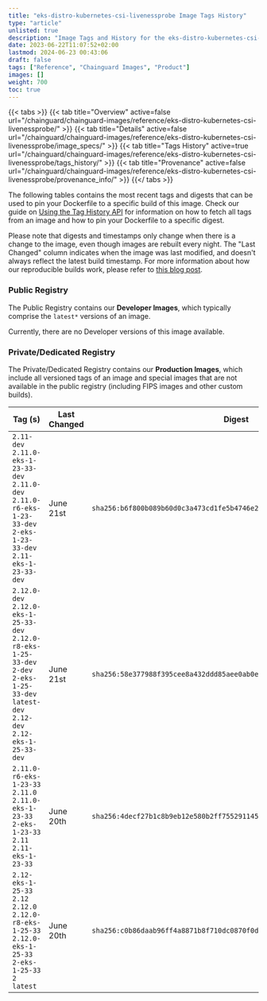 ```yaml
---
title: "eks-distro-kubernetes-csi-livenessprobe Image Tags History"
type: "article"
unlisted: true
description: "Image Tags and History for the eks-distro-kubernetes-csi-livenessprobe Chainguard Image"
date: 2023-06-22T11:07:52+02:00
lastmod: 2024-06-23 00:43:06
draft: false
tags: ["Reference", "Chainguard Images", "Product"]
images: []
weight: 700
toc: true
---
```


{{< tabs >}}
{{< tab title="Overview" active=false url="/chainguard/chainguard-images/reference/eks-distro-kubernetes-csi-livenessprobe/" >}}
{{< tab title="Details" active=false url="/chainguard/chainguard-images/reference/eks-distro-kubernetes-csi-livenessprobe/image_specs/" >}}
{{< tab title="Tags History" active=true url="/chainguard/chainguard-images/reference/eks-distro-kubernetes-csi-livenessprobe/tags_history/" >}}
{{< tab title="Provenance" active=false url="/chainguard/chainguard-images/reference/eks-distro-kubernetes-csi-livenessprobe/provenance_info/" >}}
{{</ tabs >}}

The following tables contains the most recent tags and digests that can be used to pin your Dockerfile to a specific build of this image. Check our guide on [Using the Tag History API](/chainguard/chainguard-images/using-the-tag-history-api/) for information on how to fetch all tags from an image and how to pin your Dockerfile to a specific digest.

Please note that digests and timestamps only change when there is a change to the image, even though images are rebuilt every night. The "Last Changed" column indicates when the image was last modified, and doesn't always reflect the latest build timestamp. For more information about how our reproducible builds work, please refer to [this blog post](https://www.chainguard.dev/unchained/reproducing-chainguards-reproducible-image-builds).

### Public Registry
The Public Registry contains our **Developer Images**, which typically comprise the `latest*` versions of an image.

Currently, there are no Developer versions of this image available.

### Private/Dedicated Registry
The Private/Dedicated Registry contains our **Production Images**, which include all versioned tags of an image and special images that are not available in the public registry (including FIPS images and other custom builds).

| Tag (s)                                                                                                                                       | Last Changed | Digest                                                                    |
|-----------------------------------------------------------------------------------------------------------------------------------------------|--------------|---------------------------------------------------------------------------|
|  `2.11-dev` `2.11.0-eks-1-23-33-dev` `2.11.0-dev` `2.11.0-r6-eks-1-23-33-dev` `2-eks-1-23-33-dev` `2.11-eks-1-23-33-dev`                      | June 21st    | `sha256:b6f800b089b60d0c3a473cd1fe5b4746e2d8fe9765601b582838e14a8ee2514e` |
|  `2.12.0-dev` `2.12.0-eks-1-25-33-dev` `2.12.0-r8-eks-1-25-33-dev` `2-dev` `2-eks-1-25-33-dev` `latest-dev` `2.12-dev` `2.12-eks-1-25-33-dev` | June 21st    | `sha256:58e377988f395cee8a432ddd85aee0ab0ed3e6d795da847c33f2409d23bb361c` |
|  `2.11.0-r6-eks-1-23-33` `2.11.0` `2.11.0-eks-1-23-33` `2-eks-1-23-33` `2.11` `2.11-eks-1-23-33`                                              | June 20th    | `sha256:4decf27b1c8b9eb12e580b2ff755291145b4a29cdb455fc7562461f57fa928df` |
|  `2.12-eks-1-25-33` `2.12` `2.12.0` `2.12.0-r8-eks-1-25-33` `2.12.0-eks-1-25-33` `2-eks-1-25-33` `2` `latest`                                 | June 20th    | `sha256:c0b86daab96ff4a8871b8f710dc0870f0d187e6ea066060d1609d74fc064e029` |

